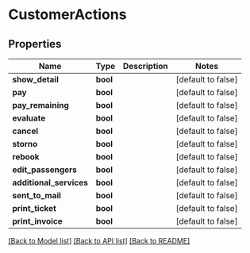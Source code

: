 # CustomerActions

## Properties

Name | Type | Description | Notes
------------ | ------------- | ------------- | -------------
**show_detail** | **bool** |  | [default to false]
**pay** | **bool** |  | [default to false]
**pay_remaining** | **bool** |  | [default to false]
**evaluate** | **bool** |  | [default to false]
**cancel** | **bool** |  | [default to false]
**storno** | **bool** |  | [default to false]
**rebook** | **bool** |  | [default to false]
**edit_passengers** | **bool** |  | [default to false]
**additional_services** | **bool** |  | [default to false]
**sent_to_mail** | **bool** |  | [default to false]
**print_ticket** | **bool** |  | [default to false]
**print_invoice** | **bool** |  | [default to false]

[[Back to Model list]](../README.md#documentation-for-models) [[Back to API list]](../README.md#documentation-for-api-endpoints) [[Back to README]](../README.md)


